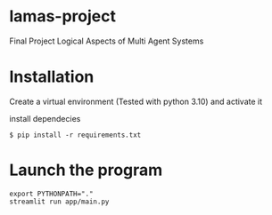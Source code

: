 # lamas-project

Final Project Logical Aspects of Multi Agent Systems

# Installation

Create a virtual environment (Tested with python 3.10) and activate it

install dependecies 

`$ pip install -r requirements.txt`

# Launch the program

```
export PYTHONPATH="."
streamlit run app/main.py
```

